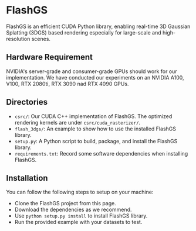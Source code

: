 # FlashGS
FlashGS is an efficient CUDA Python library, enabling real-time 3D Gaussian Splatting (3DGS) based rendering especially for large-scale and high-resolution scenes.

## Hardware Requirement
NVIDIA's server-grade and consumer-grade GPUs should work for our implementation. We have conducted our experiments on an NVIDIA A100, V100, RTX 2080ti, RTX 3090 nad RTX 4090 GPUs.

## Directories
* `csrc/`: Our CUDA C++ implementation of FlashGS. The optimized rendering kernels are under `csrc/cuda_rasterizer/`.
* `flash_3dgs/`: An example to show how to use the installed FlashGS library.
* `setup.py`: A Python script to build, package, and install the FlashGS library. 
* `requirements.txt`: Record some software dependencies when installing FlashGS.

## Installation
You can follow the following steps to setup on your machine:
* Clone the FlashGS project from this page.
* Download the dependencies as we recommend.
* Use `python setup.py install` to install FlashGS library.
* Run the provided example with your datasets to test.
